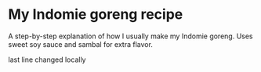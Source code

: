 # My Indomie goreng recipe
A step-by-step explanation of how I usually make my Indomie goreng. Uses sweet soy sauce and sambal for extra flavor.

last line changed locally